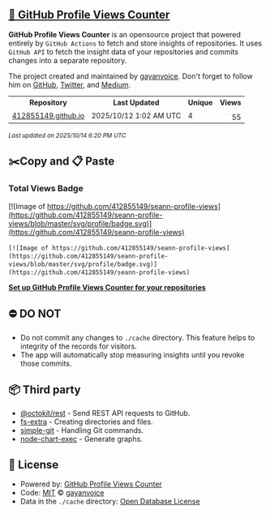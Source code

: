 ## [🚀 GitHub Profile Views Counter](https://github.com/gayanvoice/github-profile-views-counter)
**GitHub Profile Views Counter** is an opensource project that powered entirely by  `GitHub Actions` to fetch and store insights of repositories.
It uses `GitHub API` to fetch the insight data of your repositories and commits changes into a separate repository.

The project created and maintained by [gayanvoice](https://github.com/gayanvoice). Don't forget to follow him on [GitHub](https://github.com/gayanvoice), [Twitter](https://twitter.com/gayanvoice), and [Medium](https://gayanvoice.medium.com/).

<table>
	<tr>
		<th>
			Repository
		</th>
		<th>
			Last Updated
		</th>
		<th>
			Unique
		</th>
		<th>
			Views
		</th>
	</tr>
	<tr>
		<td>
			<a href="https://github.com/412855149/seann-profile-views/tree/master/readme/977206944/week.md">
				412855149.github.io
			</a>
		</td>
		<td>
			2025/10/12 1:02 AM UTC
		</td>
		<td>
			4
		</td>
		<td>
			<img alt="Response time graph" src="https://github.com/412855149/seann-profile-views/raw/master/graph/977206944/small/week.png" height="20"> 55
		</td>
	</tr>
</table>

<small><i>Last updated on 2025/10/14 6:20 PM UTC</i></small>

## ✂️Copy and 📋 Paste
### Total Views Badge
[![Image of https://github.com/412855149/seann-profile-views](https://github.com/412855149/seann-profile-views/blob/master/svg/profile/badge.svg)](https://github.com/412855149/seann-profile-views)

```readme
[![Image of https://github.com/412855149/seann-profile-views](https://github.com/412855149/seann-profile-views/blob/master/svg/profile/badge.svg)](https://github.com/412855149/seann-profile-views)
```
[**Set up GitHub Profile Views Counter for your repositories**](https://github.com/gayanvoice/github-profile-views-counter)
## ⛔ DO NOT
- Do not commit any changes to `./cache` directory. This feature helps to integrity of the records for visitors.
- The app will automatically stop measuring insights until you revoke those commits.
## 📦 Third party

- [@octokit/rest](https://www.npmjs.com/package/@octokit/rest) - Send REST API requests to GitHub.
- [fs-extra](https://www.npmjs.com/package/fs-extra) - Creating directories and files.
- [simple-git](https://www.npmjs.com/package/simple-git) - Handling Git commands.
- [node-chart-exec](https://www.npmjs.com/package/node-chart-exec) - Generate graphs.
## 📄 License
- Powered by: [GitHub Profile Views Counter](https://github.com/gayanvoice/github-profile-views-counter)
- Code: [MIT](./LICENSE) © [gayanvoice](https://github.com/gayanvoice)
- Data in the `./cache` directory: [Open Database License](https://opendatacommons.org/licenses/odbl/1-0/)